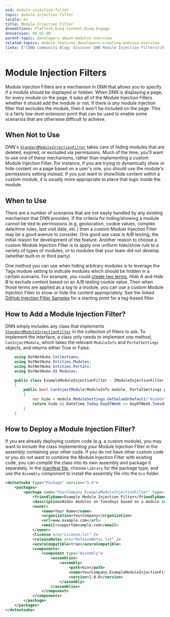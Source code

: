 ```yaml
---
uid: module-injection-filter
topic: module-injection-filter
locale: en
title: Module Injection Filter
dnneditions: Platform,Evoq Content,Evoq Engage
dnnversion: 09.02.00
parent-topic: developers-about-modules-overview
related-topics: module-features,developers-creating-modules-overview
links: ["[DNN Community Blog: Discover DNN Module Injection Filters](https://www.dnnsoftware.com/community-blog/cid/155402/discover-dnn-module-injection-filters)","[GitHub Injection Filter Samples](https://github.com/dnnsoftware/Dnn.InjectionFilter.Sample)"]
---
```


# Module Injection Filters

Module Injection Filters are a mechanism in DNN that allows you to specify if a module should be displayed or hidden. When DNN is displaying a page, for every module on the page, it asks all of the Module Injection Filters whether it should add the module or not. If there is _any_ module injection filter that excludes the module, then it won't be included on the page.  This is a fairly low-level extension point that can be used to enable some scenarios that are otherwise difficult to achieve.

## When Not to Use

DNN's [`StandardModuleInjectionFilter`](xref:DotNetNuke.UI.Modules.StandardModuleInjectionFilter) takes care of hiding modules that are deleted, expired, or excluded via permissions. Much of the time, you'll want to use one of these mechanisms, rather than implementing a custom Module Injection Filter. For instance, if you are trying to dynamically show or hide content on a page based on a user's role, you should use the module's permissions setting instead.  If you just want to show/hide content _within_ a custom module, it is usually more appropriate to place that logic inside the module.

## When to Use

There are a number of scenarios that are not easily handled by any existing mechanism that DNN provides. If the criteria for hiding/showing a module cannot be tied to permissions (e.g. geolocation, cookie values, complex date/time rules, last visit date, etc.) then a custom Module Injection Filter may be a good avenue to consider. One good use case is A/B testing, the initial reason for development of the feature. Another reason to choose a custom Module Injection Filter is to apply one uniform hide/show rule to a variety of types of modules, or to modules that your team did not develop (whether built-in or third party).

One method you can use when hiding arbitrary modules is to leverage the Tags module setting to indicate modules which should be hidden in a certain scenario. For example, you could [create two terms](xref:add-term-to-vocabulary), _Hide A_ and _Hide B_ to exclude content based on an A/B testing cookie value. Then when those terms are applied as a tag to a module, you can use a custom Module Injection Filter to show or hide the content appropriately. See the linked [GitHub Injection Filter Samples](https://github.com/dnnsoftware/Dnn.InjectionFilter.Sample) for a starting point for a tag-based filter.

## How to Add a Module Injection Filter?

DNN simply includes any class that implements [`StandardModuleInjectionFilter`](xref:DotNetNuke.UI.Modules.IModuleInjectionFilter) in the collection of filters to ask. To implement the interface, a class only needs to implement one method, `CanInjectModule`, which takes the relevant `ModuleInfo` and `PortalSettings` objects, and returns either True or False.

```csharp
    using DotNetNuke.Collections;
    using DotNetNuke.Entities.Modules;
    using DotNetNuke.Entities.Portals;
    using DotNetNuke.UI.Modules;

    public class ExampleModuleInjectionFilter : IModuleInjectionFilter
    {
        public bool CanInjectModule(ModuleInfo module, PortalSettings portalSettings)
        {
            var hide = module.ModuleSettings.GetValueOrDefault("HideOnTuesday", false);
            return hide && DateTime.Today.DayOfWeek == DayOfWeek.Tuesday;
        }
    }
```

## How to Deploy a Module Injection Filter?

If you are already deploying custom code (e.g. a custom module), you may want to include the class implementing your Module Injection Filter in the assembly containing your other code.  If you do not have other custom code or you do not want to combine the Module Injection Filter with existing code, you can compile the class into its own assembly and package it separately.  In the [manifest file](xref:dnn-manifest-schema), choose `Library` for the package type, and use the `Assembly` component to install the assembly file into the `bin` folder.

```xml
<dotnetnuke type="Package" version="5.0">
    <packages>
        <package name="YourCompany.ExampleModuleInjectionFilter" type="Library" version="1.0.0">
            <friendlyName>Example Module Injection Filter</friendlyName>
            <description>Hides modules on Tuesdays based on a module setting.</description>
            <owner>
                <name>Your Name</name>
                <organization>YourCompany</organization>
                <url>www.example.com</url>
                <email>support@example.com</email>
            </owner>
            <license src="License.txt" />
            <releaseNotes src="ReleaseNotes.txt" />
            <azureCompatible>true</azureCompatible>
            <components>
                <component type="Assembly">
                    <assemblies>
                        <assembly>
                            <path>bin</path>
                            <name>YourCompany.ExampleModuleInjectionFilter.dll</name>
                            <version>1.0.0</version>
                        </assembly>
                    </assemblies>
                </component>
            </components>
        </package>
    </packages>
</dotnetnuke>
```
